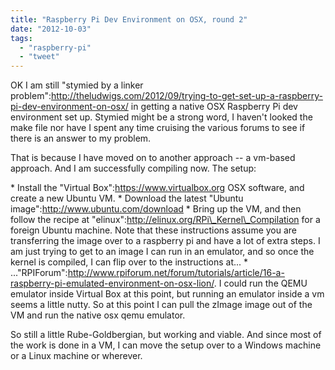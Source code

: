 ```yaml
---
title: "Raspberry Pi Dev Environment on OSX, round 2"
date: "2012-10-03"
tags: 
  - "raspberry-pi"
  - "tweet"
---
```


OK I am still "stymied by a linker problem":http://theludwigs.com/2012/09/trying-to-get-set-up-a-raspberry-pi-dev-environment-on-osx/ in getting a native OSX Raspberry Pi dev environment set up. Stymied might be a strong word, I haven't looked the make file nor have I spent any time cruising the various forums to see if there is an answer to my problem.

That is because I have moved on to another approach -- a vm-based approach. And I am successfully compiling now. The setup:

\* Install the "Virtual Box":https://www.virtualbox.org OSX software, and create a new Ubuntu VM. \* Download the latest "Ubuntu image":http://www.ubuntu.com/download \* Bring up the VM, and then follow the recipe at "elinux":http://elinux.org/RPi\_Kernel\_Compilation for a foreign Ubuntu machine. Note that these instructions assume you are transferring the image over to a raspberry pi and have a lot of extra steps. I am just trying to get to an image I can run in an emulator, and so once the kernel is compiled, I can flip over to the instructions at... \* ..."RPIForum":http://www.rpiforum.net/forum/tutorials/article/16-a-raspberry-pi-emulated-environment-on-osx-lion/. I could run the QEMU emulator inside Virtual Box at this point, but running an emulator inside a vm seems a little nutty. So at this point I can pull the zImage image out of the VM and run the native osx qemu emulator.

So still a little Rube-Goldbergian, but working and viable. And since most of the work is done in a VM, I can move the setup over to a Windows machine or a Linux machine or wherever.
